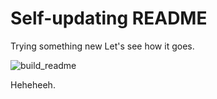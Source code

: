 # Self-updating README

Trying something new
Let's see how it goes. 

![build_readme](https://github.com/ayushjain01/ayushjain01/workflows/build%5Freadme/badge.svg)

Heheheeh.
